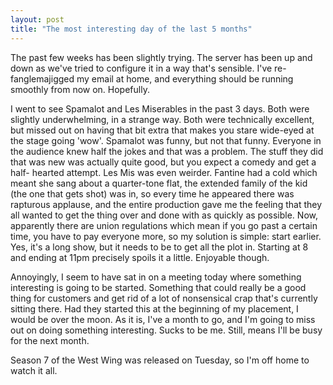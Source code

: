 ```yaml
---
layout: post
title: "The most interesting day of the last 5 months"
---
```

The past few weeks has been slightly trying. The server has been up and down
as we've tried to configure it in a way that's sensible. I've re-
fanglemajigged my email at home, and everything should be running smoothly
from now on. Hopefully.

I went to see Spamalot and Les Miserables in the past 3 days. Both were
slightly underwhelming, in a strange way. Both were technically excellent, but
missed out on having that bit extra that makes you stare wide-eyed at the
stage going 'wow'. Spamalot was funny, but not that funny. Everyone in the
audience knew half the jokes and that was a problem. The stuff they did that
was new was actually quite good, but you expect a comedy and get a half-
hearted attempt. Les Mis was even weirder. Fantine had a cold which meant she
sang about a quarter-tone flat, the extended family of the kid (the one that
gets shot) was in, so every time he appeared there was rapturous applause, and
the entire production gave me the feeling that they all wanted to get the
thing over and done with as quickly as possible. Now, apparently there are
union regulations which mean if you go past a certain time, you have to pay
everyone more, so my solution is simple: start earlier. Yes, it's a long show,
but it needs to be to get all the plot in. Starting at 8 and ending at 11pm
precisely spoils it a little. Enjoyable though.

Annoyingly, I seem to have sat in on a meeting today where something
interesting is going to be started. Something that could really be a good
thing for customers and get rid of a lot of nonsensical crap that's currently
sitting there. Had they started this at the beginning of my placement, I would
be over the moon. As it is, I've a month to go, and I'm going to miss out on
doing something interesting. Sucks to be me. Still, means I'll be busy for the
next month.

Season 7 of the West Wing was released on Tuesday, so I'm off home to watch it
all.
